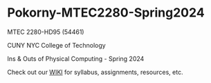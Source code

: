# Pokorny-MTEC2280-Spring2024

MTEC 2280-HD95 (54461)

CUNY NYC College of Technology

Ins & Outs of Physical Computing - Spring 2024

Check out our [WIKI](https://github.com/entertainmenttechnology/Pokorny-MTEC2280-Spring2024/wiki) for syllabus, assignments, resources, etc.
